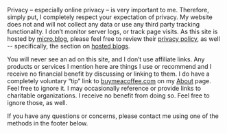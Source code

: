 <p>Privacy – especially online privacy – is very important to me.  Therefore, simply put, I completely respect your expectation of privacy. My website does not and will not collect any data or use any third party tracking functionality.  I don’t monitor server logs, or track page visits. As this site is hosted by <a href="https://micro.blog">micro.blog</a>, please feel free to review their <a href="https://help.micro.blog/t/privacy-policy">privacy policy</a>, as well -- specifically, the section on <a href="https://help.micro.blog/t/privacy-policy/114#hosted-blogs-3">hosted blogs</a>.</p>
<p>You will never see an ad on this site, and I don’t use affiliate links.  Any products or services I mention here are things I use or recommend and I receive no financial benefit by discussing or linking to them. I do have a completely voluntary “tip” link to <a href="https://buymeacoffee.com/dvdlite" rel="noopener">buymeacoffee.com</a> on my <a href="/about/">About</a> page. Feel free to ignore it.  I may occasionally reference or provide links to charitable organizations.  I receive no benefit from doing so.  Feel free to ignore those, as well.</p>
<p>If you have any questions or concerns, please contact me using one of the methods in the footer below.</p>


